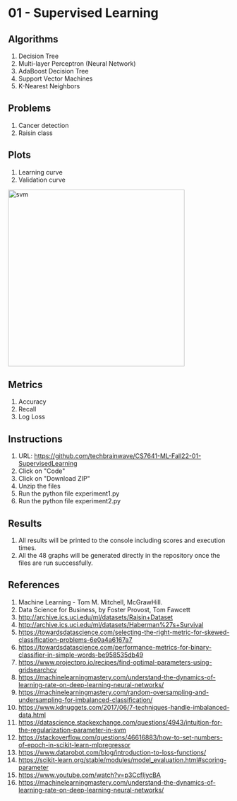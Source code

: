 # 01 - Supervised Learning

## Algorithms

1. Decision Tree 
2. Multi-layer Perceptron (Neural Network)
3. AdaBoost Decision Tree
4. Support Vector Machines
5. K-Nearest Neighbors

## Problems
1. Cancer detection
2. Raisin class

## Plots
1. Learning curve
2. Validation curve  


<img src="https://github.com/techbrainwave/CS7641-ML-Fall22-01-SupervisedLearning/blob/main/data/1Chart_svm_VC2.png" alt="svm" width="400"/>

## Metrics
1. Accuracy
2. Recall
3. Log Loss

## Instructions

1. URL: https://github.com/techbrainwave/CS7641-ML-Fall22-01-SupervisedLearning
2. Click on "Code" 
3. Click on "Download ZIP"
4. Unzip the files
5. Run the python file experiment1.py
6. Run the python file experiment2.py

## Results

1. All results will be printed to the console including scores and execution times.
2. All the 48 graphs will be generated directly in the repository once the files are run successfully.

## References 

1.	Machine Learning - Tom M. Mitchell, McGrawHill.
2.	Data Science for Business, by Foster Provost, Tom Fawcett
3.	http://archive.ics.uci.edu/ml/datasets/Raisin+Dataset
4.	http://archive.ics.uci.edu/ml/datasets/Haberman%27s+Survival
5.	https://towardsdatascience.com/selecting-the-right-metric-for-skewed-classification-problems-6e0a4a6167a7 
6.	https://towardsdatascience.com/performance-metrics-for-binary-classifier-in-simple-words-be958535db49 
7.	https://www.projectpro.io/recipes/find-optimal-parameters-using-gridsearchcv
8.	https://machinelearningmastery.com/understand-the-dynamics-of-learning-rate-on-deep-learning-neural-networks/
9.	https://machinelearningmastery.com/random-oversampling-and-undersampling-for-imbalanced-classification/
10.	https://www.kdnuggets.com/2017/06/7-techniques-handle-imbalanced-data.html
11.	https://datascience.stackexchange.com/questions/4943/intuition-for-the-regularization-parameter-in-svm
12.	https://stackoverflow.com/questions/46616883/how-to-set-numbers-of-epoch-in-scikit-learn-mlpregressor
13.	https://www.datarobot.com/blog/introduction-to-loss-functions/
14.	https://scikit-learn.org/stable/modules/model_evaluation.html#scoring-parameter
15.	https://www.youtube.com/watch?v=p3CcfIjycBA
16.	https://machinelearningmastery.com/understand-the-dynamics-of-learning-rate-on-deep-learning-neural-networks/
